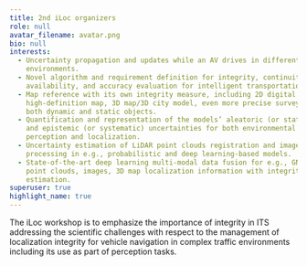 ```yaml
---
title: 2nd iLoc organizers
role: null
avatar_filename: avatar.png
bio: null
interests:
  - Uncertainty propagation and updates while an AV drives in different
    environments.
  - Novel algorithm and requirement definition for integrity, continuity,
    availability, and accuracy evaluation for intelligent transportation
  - Map reference with its own integrity measure, including 2D digital map,
    high-definition map, 3D map/3D city model, even more precise survey map with
    both dynamic and static objects.
  - Quantification and representation of the models’ aleatoric (or statistical)
    and epistemic (or systematic) uncertainties for both environmental
    perception and localization.
  - Uncertainty estimation of LiDAR point clouds registration and imagery data
    processing in e.g., probabilistic and deep learning-based models.
  - State-of-the-art deep learning multi-modal data fusion for e.g., GNSS, LiDAR
    point clouds, images, 3D map localization information with integrity
    estimation.
superuser: true
highlight_name: true
---
```


The iLoc workshop is to emphasize the importance of integrity in ITS addressing the scientific challenges with respect to the management of localization integrity for vehicle navigation in complex traffic environments including its use as part of perception tasks.
